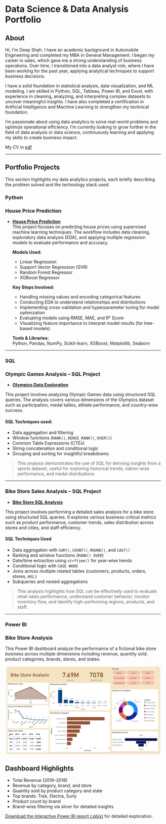 # Data Science & Data Analysis Portfolio

##  About

Hi, I'm Deep Shah. I have an academic background in Automobile Engineering and completed my MBA in General Management. I began my career in sales, which gave me a strong understanding of business operations. Over time, I transitioned into a data analyst role, where I have been working for the past year, applying analytical techniques to support business decisions.

I have a solid foundation in statistical analysis, data visualization, and ML modeling. I am skilled in Python, SQL, Tableau, Power BI, and Excel, with experience in cleaning, analyzing, and interpreting complex datasets to uncover meaningful insights. I have also completed a certification in Artificial Intelligence and Machine Learning to strengthen my technical foundation.

I’m passionate about using data analytics to solve real-world problems and optimize operational efficiency. I’m currently looking to grow further in the field of data analysis or data science, continuously learning and applying my skills to create business impact.

My CV in [pdf](./Deep%20Shah_Resume.pdf)

---

##  Portfolio Projects
This section highlights my data analytics projects, each briefly describing the problem solved and the technology stack used.

### Python
###  House Price Prediction

- **[House Price Prediction](./House_Price_Prediction.ipynb)**  
  This project focuses on predicting house prices using supervised machine learning techniques. The workflow includes data cleaning, exploratory data analysis (EDA), and applying multiple regression models to evaluate performance and accuracy.

  **Models Used:**
  - Linear Regression  
  - Support Vector Regression (SVR)  
  - Random Forest Regressor  
  - XGBoost Regressor  

  **Key Steps Involved:**
  - Handling missing values and encoding categorical features  
  - Conducting EDA to understand relationships and distributions  
  - Implementing cross-validation and hyperparameter tuning for model optimization  
  - Evaluating models using RMSE, MAE, and R² Score  
  - Visualizing feature importance to interpret model results (for tree-based models)  

  **Tools & Libraries:**  
  Python, Pandas, NumPy, Scikit-learn, XGBoost, Matplotlib, Seaborn


---

### SQL

 ###  Olympic Games Analysis – SQL Project
- **[Olympics Data Exploration](./Olympic_Analysis.sql)**  

This project involves analyzing Olympic Games data using structured SQL queries. The analysis covers various dimensions of the Olympics dataset such as participation, medal tallies, athlete performance, and country-wise success.


####  SQL Techniques used:
- Data aggregation and filtering
- Window functions (`RANK()`, `DENSE_RANK()`, `OVER()`)
- Common Table Expressions (CTEs)
- String concatenation and conditional logic
- Grouping and sorting for insightful breakdowns

> This analysis demonstrates the use of SQL for deriving insights from a sports dataset, useful for exploring historical trends, nation-wise performance, and medal distributions.

***
### Bike Store Sales Analysis – SQL Project

- **[Bike Store SQL Analysis](./Bike_Stores_Analysis.sql)**  

This project involves performing a detailed sales analysis for a bike store using structured SQL queries. It explores various business-critical metrics such as product performance, customer trends, sales distribution across stores and cities, and staff efficiency.


#### SQL Techniques Used

- Data aggregation with `SUM()`, `COUNT()`, `ROUND()`, and `CAST()`
- Ranking and window functions (`RANK() OVER`)
- Date/time extraction using `strftime()` for year-wise trends
- Conditional logic with `CASE WHEN`
- Joins across multiple related tables (customers, products, orders, stores, etc.)
- Subqueries and nested aggregations

> This analysis highlights how SQL can be effectively used to evaluate retail sales performance, understand customer behavior, monitor inventory flow, and identify high-performing regions, products, and staff.


---
### Power BI

### Bike Store Analysis

This Power BI dashboard analyze the performance of a fictional bike store business across multiple dimensions including revenue, quantity sold, product categories, brands, stores, and states.

![Bike Store Dashboard](./Bike_Store_Dashboard.png) 

## Dashboard Highlights

- Total Revenue (2016–2018)
- Revenue by category, brand, and store
- Quantity sold by product category and state
- Top brands: Trek, Electra, Surly
- Product count by brand
- Brand-wise filtering via slicer for detailed insights

[Download the interactive Power BI report (.pbix)](./Bike_Store_Analysis.pbix) for detailed exploration.

